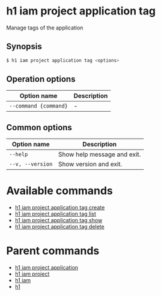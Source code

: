 
# h1 iam project application tag

Manage tags of the application

## Synopsis

```bash
$ h1 iam project application tag <options>
```

## Operation options

| Option name               | Description |
| ------------------------- | ----------- |
| ```--command {command}``` | -           |

## Common options

| Option name          | Description                 |
| -------------------- | --------------------------- |
| ```--help```         | Show help message and exit. |
| ```--v, --version``` | Show version and exit.      |

# Available commands

* [h1 iam project application tag create](./create/README.md)
* [h1 iam project application tag list](./list/README.md)
* [h1 iam project application tag show](./show/README.md)
* [h1 iam project application tag delete](./delete/README.md)

# Parent commands

* [h1 iam project application](./../README.md)
* [h1 iam project](./../../README.md)
* [h1 iam](./../../../README.md)
* [h1](./../../../../README.md)
